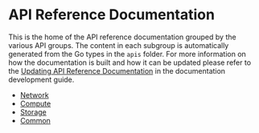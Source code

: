 # API Reference Documentation

This is the home of the API reference documentation grouped by the various API groups. The content in each subgroup
is automatically generated from the Go types in the `apis` folder. For more information on how the documentation is 
built and how it can be updated please refer to the [Updating API Reference Documentation](/development/documentation/#api-reference-documentation)
in the documentation development guide.

* [Network](../network)
* [Compute](../compute)
* [Storage](../storage)
* [Common](../common)
